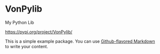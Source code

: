 # VonPylib
My Python Lib


https://pypi.org/project/VonPylib/

This is a simple example package. You can use
[Github-flavored Markdown](https://guides.github.com/features/mastering-markdown/)
to write your content.
